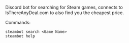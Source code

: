 Discord bot for searching for Steam games, connects to IsThereAnyDeal.com to also find you 
the cheapest price.

Commands:

```
steambot search <Game Name>
steambot help
```
